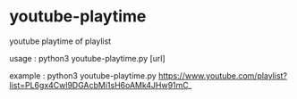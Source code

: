 # youtube-playtime
youtube playtime of playlist

usage : python3 youtube-playtime.py [url]

example : python3 youtube-playtime.py https://www.youtube.com/playlist?list=PL6gx4Cwl9DGAcbMi1sH6oAMk4JHw91mC_
